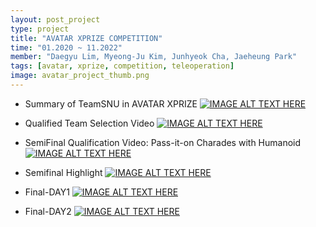 ```yaml
---
layout: post_project
type: project
title: "AVATAR XPRIZE COMPETITION"
time: "01.2020 ~ 11.2022"
member: "Daegyu Lim, Myeong-Ju Kim, Junhyeok Cha, Jaeheung Park"
tags: [avatar, xprize, competition, teleoperation]
image: avatar_project_thumb.png
---
```


- Summary of TeamSNU in AVATAR XPRIZE
[![IMAGE ALT TEXT HERE](http://img.youtube.com/vi/rehGcSoCrSU/0.jpg)](http://www.youtube.com/watch?v=rehGcSoCrSU)

- Qualified Team Selection Video
[![IMAGE ALT TEXT HERE](http://img.youtube.com/vi/cGupiRsx3b4/0.jpg)](http://www.youtube.com/watch?v=cGupiRsx3b4)

- SemiFinal Qualification Video: Pass-it-on Charades with Humanoid
[![IMAGE ALT TEXT HERE](http://img.youtube.com/vi/PnhtYPYkTOw/0.jpg)](http://www.youtube.com/watch?v=PnhtYPYkTOw)

- Semifinal Highlight
[![IMAGE ALT TEXT HERE](http://img.youtube.com/vi/MLmgGQWkzSo/0.jpg)](http://www.youtube.com/watch?v=MLmgGQWkzSo)

- Final-DAY1
[![IMAGE ALT TEXT HERE](http://img.youtube.com/vi/bxzWCQNa0TE/0.jpg)](http://www.youtube.com/watch?v=bxzWCQNa0TE)

- Final-DAY2
[![IMAGE ALT TEXT HERE](http://img.youtube.com/vi/ftEJ5AEXMdw/0.jpg)](http://www.youtube.com/watch?v=ftEJ5AEXMdw)
